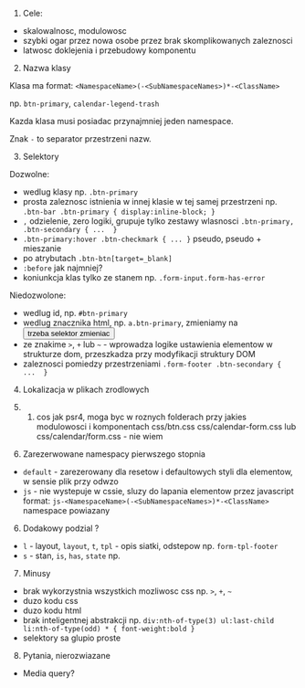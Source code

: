 1. Cele:
 - skalowalnosc, modulowosc
 - szybki ogar przez nowa osobe przez brak skomplikowanych zaleznosci
 - latwosc doklejenia i przebudowy komponentu  


2. Nazwa klasy

Klasa ma format: `<NamespaceName>(-<SubNamespaceNames>)*-<ClassName>`

np. `btn-primary`, `calendar-legend-trash`

Kazda klasa musi posiadac przynajmniej jeden namespace.

Znak `-` to separator przestrzeni nazw.


3. Selektory

Dozwolne:
- wedlug klasy np. `.btn-primary`
- prosta zaleznosc istnienia w innej klasie w tej samej przestrzeni np. `.btn-bar .btn-primary { display:inline-block; }`
- `,` odzielenie, zero logiki, grupuje tylko zestawy wlasnosci `.btn-primary, .btn-secondary { ...  }` 
- `.btn-primary:hover .btn-checkmark { ... }` pseudo, pseudo + mieszanie
- po atrybutach `.btn-btn[target=_blank]` 
- `:before` jak najmniej? 
- koniunkcja klas tylko ze stanem np. `.form-input.form-has-error`

Niedozwolone:
- wedlug id, np. `#btn-primary`
- wedlug znacznika html, np. `a.btn-primary`, zmieniamy na <button> trzeba selektor zmieniac
- ze znakime `>`, `+` lub `~` - wprowadza logike ustawienia elementow w strukturze dom, przeszkadza przy modyfikacji struktury DOM
- zaleznosci pomiedzy przestrzeniami  `.form-footer .btn-secondary {  ...  }` 

4. Lokalizacja w plikach zrodlowych

4. 1. cos jak psr4, moga byc w roznych folderach przy jakies modulowosci i komponentach
    css/btn.css
    css/calendar-form.css lub css/calendar/form.css - nie wiem

5. Zarezerwowane namespacy pierwszego stopnia

- `default` -  zarezerowany dla resetow i defaultowych styli dla elementow, w sensie plik przy odwzo
- `js` - nie wystepuje w cssie,  sluzy do lapania elementow przez javascript
  format: `js-<NamespaceName>(-<SubNamespaceNames>)*-<ClassName>`
  namespace powiazany  


6. Dodakowy podzial ?

- `l` - layout, `layout`, `t`, `tpl` - opis siatki, odstepow np. `form-tpl-footer`
- `s` - stan, `is`, `has`, `state` np.



7. Minusy

- brak wykorzystnia wszystkich mozliwosc css np. `>`, `+`, `~`
- duzo kodu css
- duzo kodu html
- brak inteligentnej abstrakcji np. `div:nth-of-type(3) ul:last-child li:nth-of-type(odd) * { font-weight:bold }`
- selektory sa glupio proste
 
8. Pytania, nierozwiazane

- Media query?

